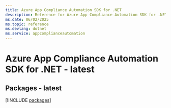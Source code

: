 ```yaml
---
title: Azure App Compliance Automation SDK for .NET
description: Reference for Azure App Compliance Automation SDK for .NET
ms.date: 06/02/2025
ms.topic: reference
ms.devlang: dotnet
ms.service: appcomplianceautomation
---
```

# Azure App Compliance Automation SDK for .NET - latest
## Packages - latest
[!INCLUDE [packages](app-compliance-automation-index.md)]